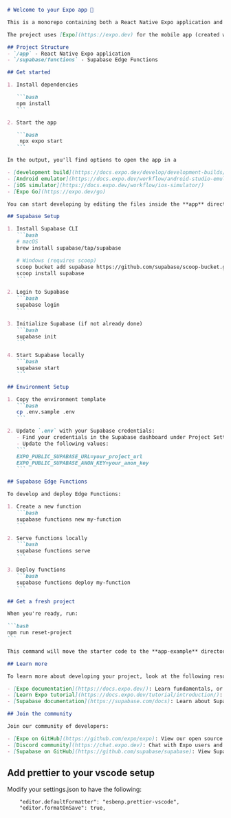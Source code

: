 ````markdown:README.md
# Welcome to your Expo app 👋

This is a monorepo containing both a React Native Expo application and Supabase Edge Functions.

The project uses [Expo](https://expo.dev) for the mobile app (created with [`create-expo-app`](https://www.npmjs.com/package/create-expo-app)) and Supabase for the backend services.

## Project Structure
- `/app` - React Native Expo application
- `/supabase/functions` - Supabase Edge Functions

## Get started

1. Install dependencies

   ```bash
   npm install
   ```

2. Start the app

   ```bash
    npx expo start
   ```

In the output, you'll find options to open the app in a

- [development build](https://docs.expo.dev/develop/development-builds/introduction/)
- [Android emulator](https://docs.expo.dev/workflow/android-studio-emulator/)
- [iOS simulator](https://docs.expo.dev/workflow/ios-simulator/)
- [Expo Go](https://expo.dev/go)

You can start developing by editing the files inside the **app** directory. This project uses [file-based routing](https://docs.expo.dev/router/introduction).

## Supabase Setup

1. Install Supabase CLI
   ```bash
   # macOS
   brew install supabase/tap/supabase

   # Windows (requires scoop)
   scoop bucket add supabase https://github.com/supabase/scoop-bucket.git
   scoop install supabase
   ```

2. Login to Supabase
   ```bash
   supabase login
   ```

3. Initialize Supabase (if not already done)
   ```bash
   supabase init
   ```

4. Start Supabase locally
   ```bash
   supabase start
   ```

## Environment Setup

1. Copy the environment template
   ```bash
   cp .env.sample .env
   ```

2. Update `.env` with your Supabase credentials:
   - Find your credentials in the Supabase dashboard under Project Settings > API
   - Update the following values:
   ```
   EXPO_PUBLIC_SUPABASE_URL=your_project_url
   EXPO_PUBLIC_SUPABASE_ANON_KEY=your_anon_key
   ```

## Supabase Edge Functions

To develop and deploy Edge Functions:

1. Create a new function
   ```bash
   supabase functions new my-function
   ```

2. Serve functions locally
   ```bash
   supabase functions serve
   ```

3. Deploy functions
   ```bash
   supabase functions deploy my-function
   ```

## Get a fresh project

When you're ready, run:

```bash
npm run reset-project
```

This command will move the starter code to the **app-example** directory and create a blank **app** directory where you can start developing.

## Learn more

To learn more about developing your project, look at the following resources:

- [Expo documentation](https://docs.expo.dev/): Learn fundamentals, or go into advanced topics with our [guides](https://docs.expo.dev/guides).
- [Learn Expo tutorial](https://docs.expo.dev/tutorial/introduction/): Follow a step-by-step tutorial where you'll create a project that runs on Android, iOS, and the web.
- [Supabase documentation](https://supabase.com/docs): Learn about Supabase features and Edge Functions.

## Join the community

Join our community of developers:

- [Expo on GitHub](https://github.com/expo/expo): View our open source platform and contribute.
- [Discord community](https://chat.expo.dev): Chat with Expo users and ask questions.
- [Supabase on GitHub](https://github.com/supabase/supabase): View Supabase's open source platform.
````

## Add prettier to your vscode setup

Modify your settings.json to have the following:

```
    "editor.defaultFormatter": "esbenp.prettier-vscode",
    "editor.formatOnSave": true,
```
